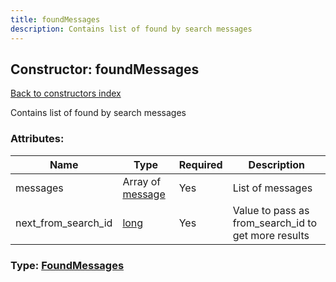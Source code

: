 ```yaml
---
title: foundMessages
description: Contains list of found by search messages
---
```

## Constructor: foundMessages  
[Back to constructors index](index.md)



Contains list of found by search messages

### Attributes:

| Name     |    Type       | Required | Description |
|----------|---------------|----------|-------------|
|messages|Array of [message](../constructors/message.md) | Yes|List of messages|
|next\_from\_search\_id|[long](../types/long.md) | Yes|Value to pass as from_search_id to get more results|



### Type: [FoundMessages](../types/FoundMessages.md)


